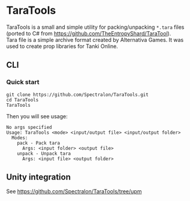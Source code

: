 # TaraTools
TaraTools is a small and simple utility for packing/unpacking ```*.tara``` files (ported to C# from https://github.com/TheEntropyShard/TaraTool). <br>
Tara file is a simple archive format created by Alternativa Games. It was used to create prop libraries for Tanki Online.
## CLI

### Quick start
```shell
git clone https://github.com/Spectralon/TaraTools.git
cd TaraTools
TaraTools
```
Then you will see usage:
```
No args specified
Usage: TaraTools <mode> <input/output file> <input/output folder>
  Modes:
    pack - Pack tara
      Args: <input folder> <output file>
    unpack - Unpack tara
      Args: <input file> <output folder>
```
## Unity integration

See https://github.com/Spectralon/TaraTools/tree/upm
